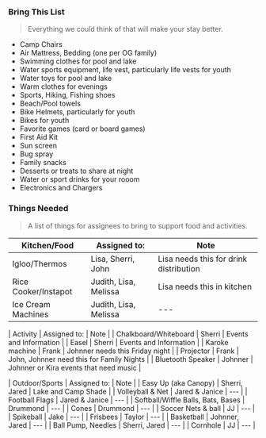 ### Bring This List
> Everything we could think of that will make your stay better.
- Camp Chairs
- Air Mattress, Bedding (one per OG family)
- Swimming clothes for pool and lake
- Water sports equipment, life vest, particularly life vests for youth
- Water toys for pool and lake
- Warm clothes for evenings
- Sports, Hiking, Fishing shoes
- Beach/Pool towels
- Bike Helmets, particularly for youth
- Bikes for youth
- Favorite games (card or board games)
- First Aid Kit
- Sun screen
- Bug spray
- Family snacks
- Desserts or treats to share at night
- Water or sport drinks for your rooom
- Electronics and Chargers


### Things Needed
> A list of things for assignees to bring to support food and activities.

| Kitchen/Food | Assigned to: | Note |
| --- | --- | --- |
| Igloo/Thermos | Lisa, Sherri, John | Lisa needs this for drink distribution |
| Rice Cooker/Instapot | Judith, Lisa, Melissa | Lisa needs this in kitchen |
| Ice Cream Machines | Judith, Lisa, Melissa | --- |

| Activity | Assigned to: | Note |
| Chalkboard/Whiteboard | Sherri | Events and Information |
| Easel | Sherri | Events and Information |
| Karoke machine | Frank | Johnner needs this Friday night |
| Projector | Frank | John, Johnner need this for Family Nights |
| Bluetooth Speaker | Johnner | Johnner or Kira events that need music |

| Outdoor/Sports | Assigned to: | Note |
| Easy Up (aka Canopy) | Sherri, Jared | Lake and Camp Shade |
| Volleyball & Net | Jared & Janice | --- |
| Football Flags | Jared & Janice | --- |
| Softball/Wiffle Balls, Bats, Bases | Drummond | --- |
| Cones | Drummond | --- |
| Soccer Nets & ball | JJ | --- |
| Spikeball | Jake | --- |
| Frisbees | Taylor | --- |
| Basketball | Johnner, Jared | --- |
| Ball Pump, Needles | Sherri, Jared | --- |
| Cornhole | JJ | --- |












